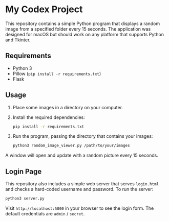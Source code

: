 # My Codex Project

This repository contains a simple Python program that displays a random image
from a specified folder every 15 seconds. The application was designed for
macOS but should work on any platform that supports Python and Tkinter.

## Requirements

- Python 3
- Pillow (`pip install -r requirements.txt`)
- Flask

## Usage

1. Place some images in a directory on your computer.
2. Install the required dependencies:

   ```bash
   pip install -r requirements.txt
   ```

3. Run the program, passing the directory that contains your images:

   ```bash
   python3 random_image_viewer.py /path/to/your/images
   ```

A window will open and update with a random picture every 15 seconds.

## Login Page

This repository also includes a simple web server that serves `login.html` and
checks a hard-coded username and password. To run the server:

```bash
python3 server.py
```

Visit `http://localhost:5000` in your browser to see the login form. The
default credentials are `admin` / `secret`.
